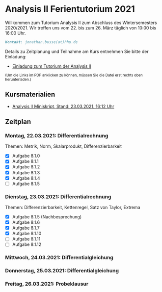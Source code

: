# Analysis II Ferientutorium 2021

Willkommen zum Tutorium Analysis II zum Abschluss des Wintersemesters 2020/2021. Wir treffen uns vom 22. bis zum 26. März täglich von 10:00 bis 16:00 Uhr.

```markdown
Kontakt: jonathan.busse(at)hhu.de
```

Details zu Zeitplanung und Teilnahme am Kurs entnehmen Sie bitte der Einladung:

- [Einladung zum Tutorium der Analysis II](https://github.com/JoKaBus/ANAII2021/blob/main/Organisatorisches/EinladungAnalysisIIFerientutorium2021.pdf)

<sub>(Um die Links im PDF anklicken zu können, müssen Sie die Datei erst rechts oben herunterladen.)</sub>

## Kursmaterialien
- [Analysis II Miniskript, Stand: 23.03.2021, 16:12 Uhr](https://github.com/JoKaBus/ANAII2021/blob/main/Skript/AnalysisIIMiniskript2021.pdf)

## Zeitplan

### Montag, 22.03.2021: Differentialrechnung
Themen: Metrik, Norm, Skalarprodukt, Differenzierbarkeit

- [x] Aufgabe 8.1.0
- [x] Aufgabe 8.1.1
- [x] Aufgabe 8.1.2
- [x] Aufgabe 8.1.3
- [x] Aufgabe 8.1.4
- [ ] Aufgabe 8.1.5

### Dienstag, 23.03.2021: Differentialrechnung
Themen: Differenzierbarkeit, Kettenregel, Satz von Taylor, Extrema

- [x] Aufgabe 8.1.5 (Nachbesprechung)
- [x] Aufgabe 8.1.6
- [x] Aufgabe 8.1.7
- [x] Aufgabe 8.1.10
- [ ] Aufgabe 8.1.11
- [ ] Aufgabe 8.1.12

### Mittwoch, 24.03.2021: Differentialgleichung

### Donnerstag, 25.03.2021: Differentialgleichung

### Freitag, 26.03.2021: Probeklausur

